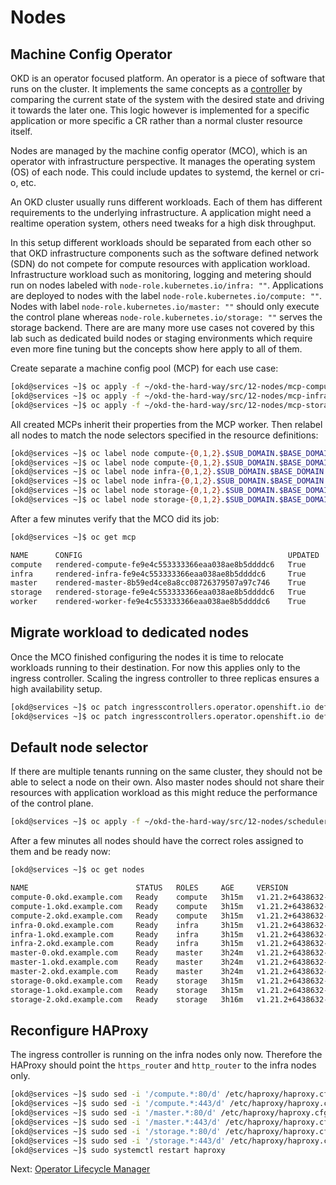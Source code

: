 # Nodes

## Machine Config Operator

OKD is an operator focused platform. An operator is a piece of software that
runs on the cluster. It implements the same concepts as a
[controller](https://kubernetes.io/docs/concepts/) by comparing the current
state of the system with the desired state and driving it towards the later one.
This logic however is implemented for a specific application or more specific a
CR rather than a normal cluster resource itself.

Nodes are managed by the machine config operator (MCO), which is an operator
with infrastructure perspective. It manages the operating system (OS) of each
node. This could include updates to systemd, the kernel or cri-o, etc.

An OKD cluster usually runs different workloads. Each of them has different
requirements to the underlying infrastructure. A application might need a
realtime operation system, others need tweaks for a high disk throughput.

In this setup different workloads should be separated from each other so that
OKD infrastructure components such as the software defined network (SDN) do not
compete for compute resources with application workload. Infrastructure workload
such as monitoring, logging and metering should run on nodes labeled with
`node-role.kubernetes.io/infra: ""`. Applications are deployed to nodes with the
label `node-role.kubernetes.io/compute: ""`. Nodes with label
`node-role.kubernetes.io/master: ""` should only execute the control plane
whereas `node-role.kubernetes.io/storage: ""` serves the storage backend. There
are are many more use cases not covered by this lab such as dedicated build nodes
or staging environments which require even more fine tuning but the concepts
show here apply to all of them.

Create separate a machine config pool (MCP) for each use case:

```bash
[okd@services ~]$ oc apply -f ~/okd-the-hard-way/src/12-nodes/mcp-compute.yaml
[okd@services ~]$ oc apply -f ~/okd-the-hard-way/src/12-nodes/mcp-infra.yaml
[okd@services ~]$ oc apply -f ~/okd-the-hard-way/src/12-nodes/mcp-storage.yaml
```

All created MCPs inherit their properties from the MCP worker. Then relabel all
nodes to match the node selectors specified in the resource definitions:

```bash
[okd@services ~]$ oc label node compute-{0,1,2}.$SUB_DOMAIN.$BASE_DOMAIN node-role.kubernetes.io/compute=
[okd@services ~]$ oc label node compute-{0,1,2}.$SUB_DOMAIN.$BASE_DOMAIN node-role.kubernetes.io/worker-
[okd@services ~]$ oc label node infra-{0,1,2}.$SUB_DOMAIN.$BASE_DOMAIN node-role.kubernetes.io/infra=
[okd@services ~]$ oc label node infra-{0,1,2}.$SUB_DOMAIN.$BASE_DOMAIN node-role.kubernetes.io/worker-
[okd@services ~]$ oc label node storage-{0,1,2}.$SUB_DOMAIN.$BASE_DOMAIN node-role.kubernetes.io/storage=
[okd@services ~]$ oc label node storage-{0,1,2}.$SUB_DOMAIN.$BASE_DOMAIN node-role.kubernetes.io/worker-
```

After a few minutes verify that the MCO did its job:

```bash
[okd@services ~]$ oc get mcp

NAME      CONFIG                                              UPDATED   UPDATING   DEGRADED   MACHINECOUNT   READYMACHINECOUNT   UPDATEDMACHINECOUNT   DEGRADEDMACHINECOUNT   AGE
compute   rendered-compute-fe9e4c553333366eaa038ae8b5ddddc6   True      False      False      3              3                   3                     0                      3m5s
infra     rendered-infra-fe9e4c553333366eaa038ae8b5ddddc6     True      False      False      3              3                   3                     0                      2m54s
master    rendered-master-8b59ed4ce8a8cc08726379507a97c746    True      False      False      3              3                   3                     0                      3h20m
storage   rendered-storage-fe9e4c553333366eaa038ae8b5ddddc6   True      False      False      3              3                   3                     0                      2m39s
worker    rendered-worker-fe9e4c553333366eaa038ae8b5ddddc6    True      False      False      0              0                   0                     0                      3h20m
```

## Migrate workload to dedicated nodes

Once the MCO finished configuring the nodes it is time to relocate workloads
running to their destination. For now this applies only to the ingress
controller. Scaling the ingress controller to three replicas ensures a high
availability setup.

```bash
[okd@services ~]$ oc patch ingresscontrollers.operator.openshift.io default -n openshift-ingress-operator -p '{"spec":{"nodePlacement":{"nodeSelector":{"matchLabels":{"node-role.kubernetes.io/infra":""}}}}}' --type=merge
[okd@services ~]$ oc patch ingresscontrollers.operator.openshift.io default -n openshift-ingress-operator --patch '{"spec":{"replicas": 3}}' --type=merge
```

## Default node selector

If there are multiple tenants running on the same cluster, they should not be
able to select a node on their own. Also master nodes should not share their
resources with application workload as this might reduce the performance of the
control plane.

```bash
[okd@services ~]$ oc apply -f ~/okd-the-hard-way/src/12-nodes/scheduler.yaml
```

After a few minutes all nodes should have the correct roles assigned to them and
be ready now:

```bash
[okd@services ~]$ oc get nodes

NAME                        STATUS   ROLES     AGE     VERSION
compute-0.okd.example.com   Ready    compute   3h15m   v1.21.2+6438632-1505
compute-1.okd.example.com   Ready    compute   3h15m   v1.21.2+6438632-1505
compute-2.okd.example.com   Ready    compute   3h15m   v1.21.2+6438632-1505
infra-0.okd.example.com     Ready    infra     3h15m   v1.21.2+6438632-1505
infra-1.okd.example.com     Ready    infra     3h15m   v1.21.2+6438632-1505
infra-2.okd.example.com     Ready    infra     3h15m   v1.21.2+6438632-1505
master-0.okd.example.com    Ready    master    3h24m   v1.21.2+6438632-1505
master-1.okd.example.com    Ready    master    3h24m   v1.21.2+6438632-1505
master-2.okd.example.com    Ready    master    3h24m   v1.21.2+6438632-1505
storage-0.okd.example.com   Ready    storage   3h15m   v1.21.2+6438632-1505
storage-1.okd.example.com   Ready    storage   3h15m   v1.21.2+6438632-1505
storage-2.okd.example.com   Ready    storage   3h16m   v1.21.2+6438632-1505
```

## Reconfigure HAProxy

The ingress controller is running on the infra nodes only now. Therefore the
HAProxy should point the `https_router` and `http_router` to the infra nodes
only.

```bash
[okd@services ~]$ sudo sed -i '/compute.*:80/d' /etc/haproxy/haproxy.cfg
[okd@services ~]$ sudo sed -i '/compute.*:443/d' /etc/haproxy/haproxy.cfg
[okd@services ~]$ sudo sed -i '/master.*:80/d' /etc/haproxy/haproxy.cfg
[okd@services ~]$ sudo sed -i '/master.*:443/d' /etc/haproxy/haproxy.cfg
[okd@services ~]$ sudo sed -i '/storage.*:80/d' /etc/haproxy/haproxy.cfg
[okd@services ~]$ sudo sed -i '/storage.*:443/d' /etc/haproxy/haproxy.cfg
[okd@services ~]$ sudo systemctl restart haproxy
```

Next: [Operator Lifecycle Manager](13-olm.md)
